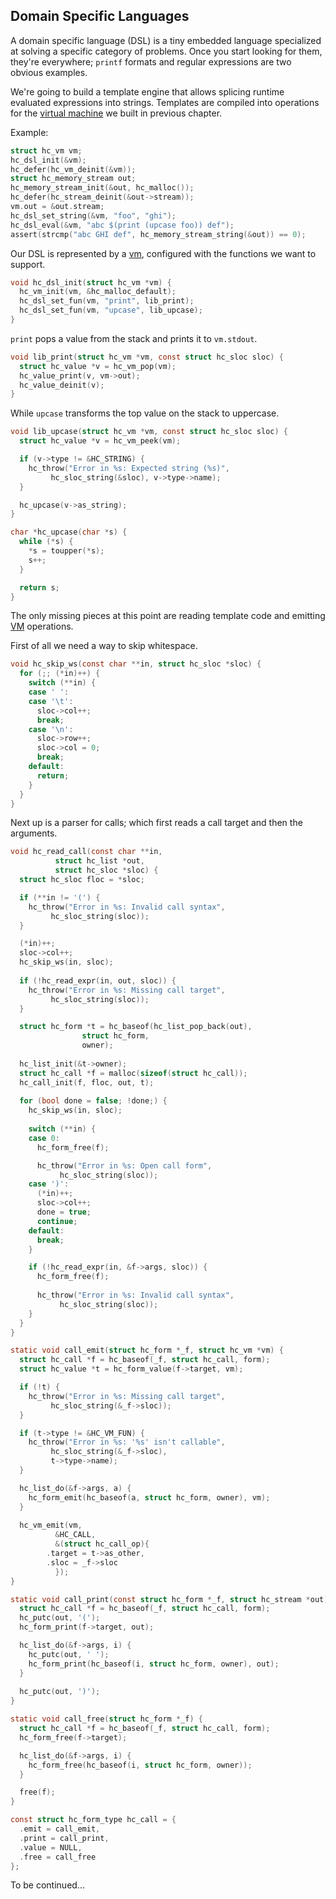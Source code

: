 ## Domain Specific Languages
A domain specific language (DSL) is a tiny embedded language specialized at solving a specific category of problems. Once you start looking for them, they're everywhere; `printf` formats and regular expressions are two obvious examples.

We're going to build a template engine that allows splicing runtime evaluated expressions into strings. Templates are compiled into operations for the [virtual machine](https://github.com/codr7/hacktical-c/tree/main/vm) we built in previous chapter.

Example:
```C
struct hc_vm vm;
hc_dsl_init(&vm);
hc_defer(hc_vm_deinit(&vm));
struct hc_memory_stream out;
hc_memory_stream_init(&out, hc_malloc());
hc_defer(hc_stream_deinit(&out->stream));
vm.out = &out.stream;
hc_dsl_set_string(&vm, "foo", "ghi");
hc_dsl_eval(&vm, "abc $(print (upcase foo)) def");
assert(strcmp("abc GHI def", hc_memory_stream_string(&out)) == 0);
```

Our DSL is represented by a [vm](https://github.com/codr7/hacktical-c/tree/main/vm), configured with the functions we want to support.

```C
void hc_dsl_init(struct hc_vm *vm) {
  hc_vm_init(vm, &hc_malloc_default);
  hc_dsl_set_fun(vm, "print", lib_print);
  hc_dsl_set_fun(vm, "upcase", lib_upcase);
}
```

`print` pops a value from the stack and prints it to `vm.stdout`.

```C
void lib_print(struct hc_vm *vm, const struct hc_sloc sloc) {
  struct hc_value *v = hc_vm_pop(vm);
  hc_value_print(v, vm->out);
  hc_value_deinit(v);
}
```

While `upcase` transforms the top value on the stack to uppercase.

```C
void lib_upcase(struct hc_vm *vm, const struct hc_sloc sloc) {
  struct hc_value *v = hc_vm_peek(vm);

  if (v->type != &HC_STRING) {
    hc_throw("Error in %s: Expected string (%s)",
	     hc_sloc_string(&sloc), v->type->name);
  }

  hc_upcase(v->as_string);
}

char *hc_upcase(char *s) {
  while (*s) {
    *s = toupper(*s);
    s++;
  }

  return s;
}
```

The only missing pieces at this point are reading template code and emitting [VM](https://github.com/codr7/hacktical-c/tree/main/vm) operations.

First of all we need a way to skip whitespace.

```C
void hc_skip_ws(const char **in, struct hc_sloc *sloc) {
  for (;; (*in)++) {
    switch (**in) {
    case ' ':
    case '\t':
      sloc->col++;
      break;
    case '\n':
      sloc->row++;
      sloc->col = 0;
      break;
    default:
      return;
    }
  }
}
```

Next up is a parser for calls; which first reads a call target and then the arguments.

```C
void hc_read_call(const char **in,
		  struct hc_list *out,
		  struct hc_sloc *sloc) {
  struct hc_sloc floc = *sloc;

  if (**in != '(') {
    hc_throw("Error in %s: Invalid call syntax",
	     hc_sloc_string(sloc));
  }

  (*in)++;
  sloc->col++;
  hc_skip_ws(in, sloc);
  
  if (!hc_read_expr(in, out, sloc)) {
    hc_throw("Error in %s: Missing call target",
	     hc_sloc_string(sloc));
  }

  struct hc_form *t = hc_baseof(hc_list_pop_back(out),
  				struct hc_form,
				owner);
  
  hc_list_init(&t->owner);
  struct hc_call *f = malloc(sizeof(struct hc_call));
  hc_call_init(f, floc, out, t);
  
  for (bool done = false; !done;) {
    hc_skip_ws(in, sloc);
    
    switch (**in) {
    case 0:
      hc_form_free(f);

      hc_throw("Error in %s: Open call form",
	       hc_sloc_string(sloc));
    case ')':
      (*in)++;
      sloc->col++;
      done = true;
      continue;
    default:
      break;
    }

    if (!hc_read_expr(in, &f->args, sloc)) {
      hc_form_free(f);
      
      hc_throw("Error in %s: Invalid call syntax",
	       hc_sloc_string(sloc));
    }
  }
}
```

```C
static void call_emit(struct hc_form *_f, struct hc_vm *vm) {
  struct hc_call *f = hc_baseof(_f, struct hc_call, form);
  struct hc_value *t = hc_form_value(f->target, vm);

  if (!t) {
    hc_throw("Error in %s: Missing call target",
	     hc_sloc_string(&_f->sloc));
  }

  if (t->type != &HC_VM_FUN) {
    hc_throw("Error in %s: '%s' isn't callable",
	     hc_sloc_string(&_f->sloc),
	     t->type->name);
  }

  hc_list_do(&f->args, a) {
    hc_form_emit(hc_baseof(a, struct hc_form, owner), vm);
  }
  
  hc_vm_emit(vm,
	      &HC_CALL,
	      &(struct hc_call_op){
		.target = t->as_other,
		.sloc = _f->sloc
	      });
}

static void call_print(const struct hc_form *_f, struct hc_stream *out) {
  struct hc_call *f = hc_baseof(_f, struct hc_call, form);
  hc_putc(out, '(');
  hc_form_print(f->target, out);

  hc_list_do(&f->args, i) {
    hc_putc(out, ' ');
    hc_form_print(hc_baseof(i, struct hc_form, owner), out);
  }
  
  hc_putc(out, ')');
}

static void call_free(struct hc_form *_f) {
  struct hc_call *f = hc_baseof(_f, struct hc_call, form);
  hc_form_free(f->target);  

  hc_list_do(&f->args, i) {
    hc_form_free(hc_baseof(i, struct hc_form, owner));
  }

  free(f);
}

const struct hc_form_type hc_call = {
  .emit = call_emit,
  .print = call_print,
  .value = NULL,
  .free = call_free
};
```

To be continued...